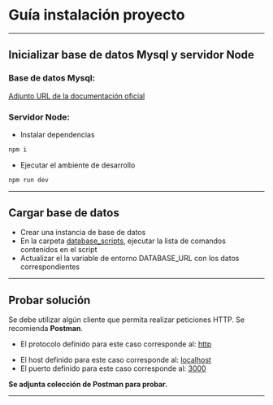 # Guía instalación proyecto

---

## Inicializar base de datos Mysql y servidor Node

### Base de datos Mysql:

[Adjunto URL de la documentación oficial](https://dev.mysql.com/doc/refman/8.0/en/installing.html)

### Servidor Node:

- Instalar dependencias

```sh
npm i
```

- Ejecutar el ambiente de desarrollo

```sh
npm run dev
```

---

## **Cargar base de datos**

- Crear una instancia de base de datos
- En la carpeta <u>database_scripts</u>, ejecutar la lista de comandos contenidos en el script
- Actualizar el la variable de entorno DATABASE_URL con los datos correspondientes

---

## **Probar solución**

Se debe utilizar algún cliente que permita realizar peticiones HTTP. Se recomienda **Postman**.

- El protocolo definido para este caso corresponde al: <u>http</u>

* El host definido para este caso corresponde al: <u>localhost</u>
* El puerto definido para este caso corresponde al: <u>3000</u>

**Se adjunta colección de Postman para probar.**

---
